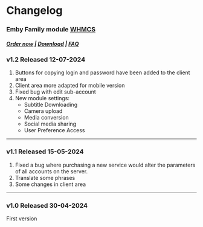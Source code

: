 # Changelog

### Emby Family module **[WHMCS](https://puqcloud.com/link.php?id=77)** 

#####  [Order now](https://puqcloud.com/whmcs-module-emby-family.php) | [Download](https://download.puqcloud.com/WHMCS/servers/PUQ_WHMCS-Emby-Family/) | [FAQ](https://faq.puqcloud.com/)

### v1.2 Released 12-07-2024

1. Buttons for copying login and password have been added to the client area
2. Client area more adapted for mobile version
3. Fixed bug with edit sub-account
4. New module settings: 
   - Subtitle Downloading
   - Camera upload
   - Media conversion
   - Social media sharing
   - User Preference Access

- - - - -

### v1.1 Released 15-05-2024

1. Fixed a bug where purchasing a new service would alter the parameters of all accounts on the server.
2. Translate some phrases
3. Some changes in client area

- - - - -

### v1.0 Released 30-04-2024

First version
